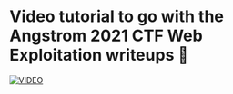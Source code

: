 # Video tutorial to go with the Angstrom 2021 CTF Web Exploitation writeups 💜

[![VIDEO](https://img.youtube.com/vi/c147fBCppb8/0.jpg)](https://youtu.be/c147fBCppb8 "Angstrom 2021: Web")

